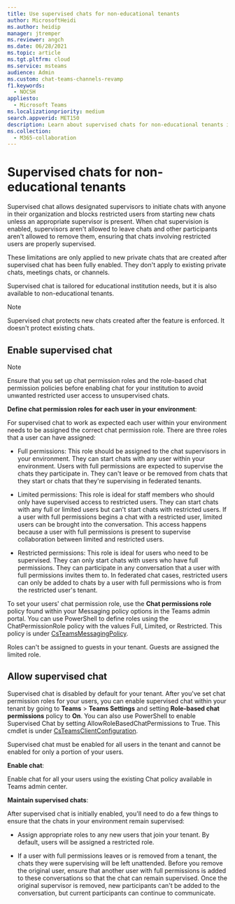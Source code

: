 ```yaml
---
title: Use supervised chats for non-educational tenants
author: MicrosoftHeidi
ms.author: heidip
manager: jtremper
ms.reviewer: angch
ms.date: 06/28/2021
ms.topic: article
ms.tgt.pltfrm: cloud
ms.service: msteams
audience: Admin
ms.custom: chat-teams-channels-revamp
f1.keywords: 
  - NOCSH
appliesto: 
  - Microsoft Teams
ms.localizationpriority: medium
search.appverid: MET150
description: Learn about supervised chats for non-educational tenants in Microsoft Teams meetings.
ms.collection: 
  - M365-collaboration
---
```


# Supervised chats for non-educational tenants

Supervised chat allows designated supervisors to initiate chats with anyone in their organization and blocks restricted users from starting new chats unless an appropriate supervisor is present. When chat supervision is enabled, supervisors aren't allowed to leave chats and other participants aren't allowed to remove them, ensuring that chats involving restricted users are properly supervised.

These limitations are only applied to new private chats that are created after supervised chat has been fully enabled. They don't apply to existing private chats, meetings chats, or channels.

Supervised chat is tailored for educational institution needs, but it is also available to non-educational tenants.

> [!NOTE]
> Supervised chat protects new chats created after the feature is enforced. It doesn't protect existing chats.

## Enable supervised chat

> [!NOTE]
> Ensure that you set up chat permission roles and the role-based chat permission policies before enabling chat for your institution to avoid unwanted restricted user access to unsupervised chats.

**Define chat permission roles for each user in your environment**:

For supervised chat to work as expected each user within your environment needs to be assigned the correct chat permission role. There are three roles that a user can have assigned:

- Full permissions: This role should be assigned to the chat supervisors in your environment. They can start chats with any user within your environment. Users with full permissions are expected to supervise the chats they participate in. They can't leave or be removed from chats that they start or chats that they're supervising in federated tenants.

- Limited permissions: This role is ideal for staff members who should only have supervised access to restricted users. They can start chats with any full or limited users but can't start chats with restricted users. If a user with full permissions begins a chat with a restricted user, limited users can be brought into the conversation. This access happens because a user with full permissions is present to supervise collaboration between limited and restricted users.

- Restricted permissions: This role is ideal for users who need to be supervised. They can only start chats with users who have full permissions. They can participate in any conversation that a user with full permissions invites them to. In federated chat cases, restricted users can only be added to chats by a user with full permissions who is from the restricted user's tenant.

To set your users' chat permission role, use the **Chat permissions role** policy found within your Messaging policy options in the Teams admin portal. You can use PowerShell to define roles using the ChatPermissionRole policy with the values Full, Limited, or Restricted. This policy is under [CsTeamsMessagingPolicy](/powershell/module/skype/set-csteamsmessagingpolicy).

Roles can't be assigned to guests in your tenant. Guests are assigned the limited role.

## Allow supervised chat

Supervised chat is disabled by default for your tenant. After you've set chat permission roles for your users, you can enable supervised chat within your tenant by going to **Teams** \> **Teams Settings** and setting **Role-based chat permissions** policy to **On**. You can also use PowerShell to enable Supervised Chat by setting AllowRoleBasedChatPermissions to True. This cmdlet is under [CsTeamsClientConfiguration](/powershell/module/skype/set-csteamsclientconfiguration).

Supervised chat must be enabled for all users in the tenant and cannot be enabled for only a portion of your users.

**Enable chat**:

Enable chat for all your users using the existing Chat policy available in Teams admin center.

**Maintain supervised chats**:

After supervised chat is initially enabled, you'll need to do a few things to ensure that the chats in your environment remain supervised:

- Assign appropriate roles to any new users that join your tenant. By default, users will be assigned a restricted role.

- If a user with full permissions leaves or is removed from a tenant, the chats they were supervising will be left unattended. Before you remove the original user, ensure that another user with full permissions is added to these conversations so that the chat can remain supervised. Once the original supervisor is removed, new participants can't be added to the conversation, but current participants can continue to communicate.
